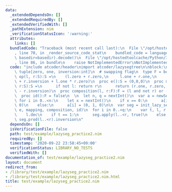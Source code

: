 ```yaml
---
data:
  _extendedDependsOn: []
  _extendedRequiredBy: []
  _extendedVerifiedWith: []
  _pathExtension: nim
  _verificationStatusIcon: ':warning:'
  attributes:
    links: []
  bundledCode: "Traceback (most recent call last):\n  File \"/opt/hostedtoolcache/Python/3.8.5/x64/lib/python3.8/site-packages/onlinejudge_verify/documentation/build.py\"\
    , line 70, in _render_source_code_stat\n    bundled_code = language.bundle(stat.path,\
    \ basedir=basedir).decode()\n  File \"/opt/hostedtoolcache/Python/3.8.5/x64/lib/python3.8/site-packages/onlinejudge_verify/languages/nim.py\"\
    , line 86, in bundle\n    raise NotImplementedError\nNotImplementedError\n"
  code: "include atcoder/header\nimport atcoder/lazysegtree\n\nblock:\n  type S =\
    \ tuple[zero, one, inversion:int]\n  # swapping flag\n  type F = bool\n\n  proc\
    \ op(l, r:S):S =\n    (l.zero + r.zero,\n     l.one + r.one,\n     l.inversion\
    \ + r.inversion + l.one * r.zero)\n  proc e():S = (0,0,0)\n  proc mapping(l:F,\
    \ r:S):S =\n      if not l: return r\n      return (r.one, r.zero, r.one * r.zero\
    \ - r.inversion)\n  proc composition(l, r:F):F = (l and not r) or (not l and r)\n\
    \  proc id():F = false\n  \n  let n, q = nextInt()\n  var a = newSeq[S](n)\n \
    \ for i in 0..<n:\n    let x = nextInt()\n    if x == 0:\n      a[i] = (1, 0,\
    \ 0)\n    else:\n      a[i] = (0, 1, 0)\n\n  var seg = init_lazy_segtree(a, op,\
    \ e, mapping, composition, id)\n  for i in 0..<q:\n    var t, l, r = nextInt()\n\
    \    l.dec\n    if t == 1:\n      seg.apply(l..<r, true)\n    else:\n      echo\
    \ seg.prod(l..<r).inversion\n"
  dependsOn: []
  isVerificationFile: false
  path: test/example/lazyseg_practice2.nim
  requiredBy: []
  timestamp: '2020-09-22 23:58:45+09:00'
  verificationStatus: LIBRARY_NO_TESTS
  verifiedWith: []
documentation_of: test/example/lazyseg_practice2.nim
layout: document
redirect_from:
- /library/test/example/lazyseg_practice2.nim
- /library/test/example/lazyseg_practice2.nim.html
title: test/example/lazyseg_practice2.nim
---
```

